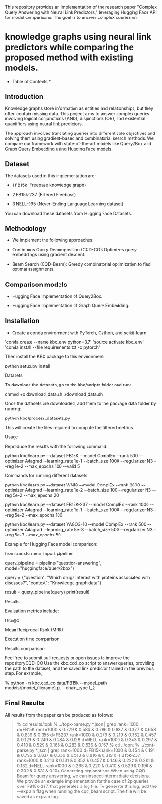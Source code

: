 This repository provides an implementation of the research paper "Complex Query Answering with Neural Link Predictors," leveraging Hugging Face API for model comparisons. The goal is to answer complex queries on

# knowledge graphs using neural link predictors while comparing the proposed method with existing models.

* Table of Contents *
  
## Introduction

Knowledge graphs store information as entities and relationships, but they often contain missing data. This project aims to answer complex queries involving logical conjunctions (AND), disjunctions (OR), and existential quantifiers using neural link predictors.

The approach involves translating queries into differentiable objectives and solving them using gradient-based and combinatorial search methods. We compare our framework with state-of-the-art models like Query2Box and Graph Query Embedding using Hugging Face models.

## Dataset

The datasets used in this implementation are:

* 1 FB15k (Freebase knowledge graph) 

* 2 FB15k-237 (Filtered Freebase)

* 3 NELL-995 (Never-Ending Language Learning dataset)

You can download these datasets from Hugging Face Datasets.

## Methodology

* We implement the following approaches:

* Continuous Query Decomposition (CQD-CO): Optimizes query embeddings using gradient descent.

* Beam Search (CQD-Beam): Greedy combinatorial optimization to find optimal assignments.

## Comparison models

* Hugging Face Implementation of Query2Box.

* Hugging Face Implementation of Graph Query Embedding.

## Installation

* Create a conda environment with PyTorch, Cython, and scikit-learn:

'conda create --name kbc_env python=3.7'
'source activate kbc_env'
'conda install --file requirements.txt -c pytorch'

Then install the KBC package to this environment:

python setup.py install

Datasets

To download the datasets, go to the kbc/scripts folder and run:

chmod +x download_data.sh
./download_data.sh

Once the datasets are downloaded, add them to the package data folder by running:

python kbc/process_datasets.py

This will create the files required to compute the filtered metrics.

Usage

Reproduce the results with the following command:

python kbc/learn.py --dataset FB15K --model ComplEx --rank 500 --optimizer Adagrad --learning_rate 1e-1 --batch_size 1000 --regularizer N3 --reg 1e-2 --max_epochs 100 --valid 5

Commands for running different datasets:

python kbc/learn.py --dataset WN18 --model ComplEx --rank 2000 --optimizer Adagrad --learning_rate 1e-2 --batch_size 100 --regularizer N3 --reg 5e-2 --max_epochs 20

python kbc/learn.py --dataset FB15K-237 --model ComplEx --rank 1000 --optimizer Adagrad --learning_rate 1e-1 --batch_size 1000 --regularizer N3 --reg 5e-2 --max_epochs 100

python kbc/learn.py --dataset YAGO3-10 --model ComplEx --rank 500 --optimizer Adagrad --learning_rate 5e-3 --batch_size 500 --regularizer N3 --reg 5e-3 --max_epochs 50

Example for Hugging Face model comparison:

from transformers import pipeline

query_pipeline = pipeline("question-answering", model="huggingface/query2box")

query = {"question": "Which drugs interact with proteins associated with diseases?", "context": "Knowledge graph data"}

result = query_pipeline(query)
print(result)

Results

Evaluation metrics include:

Hits@3

Mean Reciprocal Rank (MRR)

Execution time comparison

Results comparison:

Feel free to submit pull requests or open issues to improve the repositoryCQD-CO
Use the kbc.cqd_co script to answer queries, providing the path to the dataset, and the saved link predictor trained in the previous step. For example,

% python -m kbc.cqd_co data/FB15k --model_path models/[model_filename].pt --chain_type 1_2


## Final Results
All results from the paper can be produced as follows:

> % cd results/topk
> % ../topk-parse.py *.json | grep rank=1000
> d=FB15K rank=1000 & 0.779 & 0.584 & 0.796 & 0.837 & 0.377 & 0.658 & 0.839 & 0.355
d=FB237 rank=1000 & 0.279 & 0.219 & 0.352 & 0.457 & 0.129 & 0.249 & 0.284 & 0.128
d=NELL rank=1000 & 0.343 & 0.297 & 0.410 & 0.529 & 0.168 & 0.283 & 0.536 & 0.157
% cd ../cont
% ../cont-parse.py *.json | grep rank=1000
d=FB15k rank=1000 & 0.454 & 0.191 & 0.796 & 0.837 & 0.336 & 0.513 & 0.816 & 0.319
d=FB15k-237 rank=1000 & 0.213 & 0.131 & 0.352 & 0.457 & 0.146 & 0.222 & 0.281 & 0.132
d=NELL rank=1000 & 0.265 & 0.220 & 0.410 & 0.529 & 0.196 & 0.302 & 0.531 & 0.194
Generating explanations
When using CQD-Beam for query answering, we can inspect intermediate decisions. We provide an example implementation for the case of 2p queries over FB15k-237, that generates a log file. To generate this log, add the --explain flag when running the cqd_beam script. The file will be saved as explain.log.

